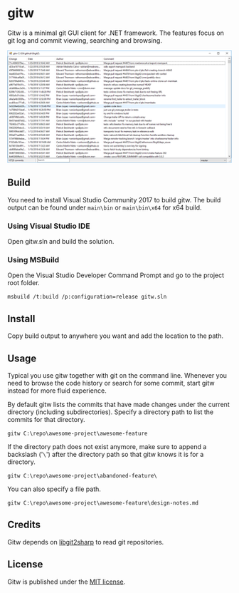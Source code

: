 ﻿# gitw

Gitw is a minimal git GUI client for .NET framework. The features focus on git
log and commit viewing, searching and browsing.

![Log view](docs/images/log-view.png)

## Build

You need to install Visual Studio Community 2017 to build gitw. The build
output can be found under `main\bin` or `main\bin\x64` for x64 build.

### Using Visual Studio IDE

Open gitw.sln and build the solution.

### Using MSBuild

Open the Visual Studio Developer Command Prompt and go to the project root
folder.
```
msbuild /t:build /p:configuration=release gitw.sln
```

## Install

Copy build output to anywhere you want and add the location to the path.

## Usage

Typical you use gitw together with git on the command line. Whenever you need
to browse the code history or search for some commit, start gitw instead for
more fluid experience. 

By default gitw lists the commits that have made changes under the current
directory (including subdirectories).
Specify a directory path to list the commits for that directory.
```
gitw C:\repo\awesome-project\awesome-feature
```
If the directory path does not exist anymore, make sure to append a backslash
('`\`') after the directory path so that gitw knows it is for a directory.
```
gitw C:\repo\awesome-project\abandoned-feature\
```
You can also specify a file path.
```
gitw C:\repo\awesome-project\awesome-feature\design-notes.md
```

## Credits

Gitw depends on [libgit2sharp](https://github.com/libgit2/libgit2sharp) to
read git repositories.

## License

Gitw is published under the [MIT license](LICENSE).
